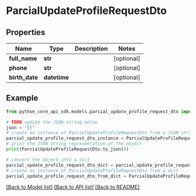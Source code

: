 # ParcialUpdateProfileRequestDto


## Properties

Name | Type | Description | Notes
------------ | ------------- | ------------- | -------------
**full_name** | **str** |  | [optional] 
**phone** | **str** |  | [optional] 
**birth_date** | **datetime** |  | [optional] 

## Example

```python
from python_core_api_sdk.models.parcial_update_profile_request_dto import ParcialUpdateProfileRequestDto

# TODO update the JSON string below
json = "{}"
# create an instance of ParcialUpdateProfileRequestDto from a JSON string
parcial_update_profile_request_dto_instance = ParcialUpdateProfileRequestDto.from_json(json)
# print the JSON string representation of the object
print(ParcialUpdateProfileRequestDto.to_json())

# convert the object into a dict
parcial_update_profile_request_dto_dict = parcial_update_profile_request_dto_instance.to_dict()
# create an instance of ParcialUpdateProfileRequestDto from a dict
parcial_update_profile_request_dto_from_dict = ParcialUpdateProfileRequestDto.from_dict(parcial_update_profile_request_dto_dict)
```
[[Back to Model list]](../README.md#documentation-for-models) [[Back to API list]](../README.md#documentation-for-api-endpoints) [[Back to README]](../README.md)


